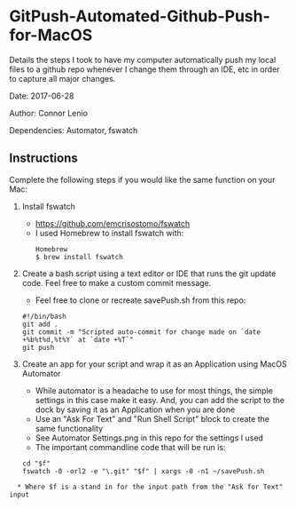 # GitPush-Automated-Github-Push-for-MacOS
Details the steps I took to have my computer automatically push my local files to a github repo whenever I change them through an IDE, etc in order to capture all major changes.

Date: 2017-06-28

Author: Connor Lenio

Dependencies: Automator, fswatch

## Instructions
Complete the following steps if you would like the same function on your Mac:

1) Install fswatch
    * https://github.com/emcrisostomo/fswatch
    * I used Homebrew to install fswatch with:
      ```
      Homebrew
      $ brew install fswatch
      ```

2) Create a bash script using a text editor or IDE that runs the git update code. Feel free to make a custom commit message.
    * Feel free to clone or recreate savePush.sh from this repo:
    ```
    #!/bin/bash
    git add .
    git commit -m "Scripted auto-commit for change made on `date +%b%t%d,%t%Y` at `date +%T`"
    git push
    ```
    
3) Create an app for your script and wrap it as an Application using MacOS Automator
    * While automator is a headache to use for most things, the simple settings in this case make it easy. And, you can add the script to the dock by saving it as an Application when you are done
    * Use an "Ask For Text" and "Run Shell Script" block to create the same functionality
    * See Automator Settings.png in this repo for the settings I used
    * The important commandline code that will be run is:
    ```
    cd "$f"
	fswatch -0 -orl2 -e "\.git" "$f" | xargs -0 -n1 ~/savePush.sh
  ```
    * Where $f is a stand in for the input path from the "Ask for Text" input
